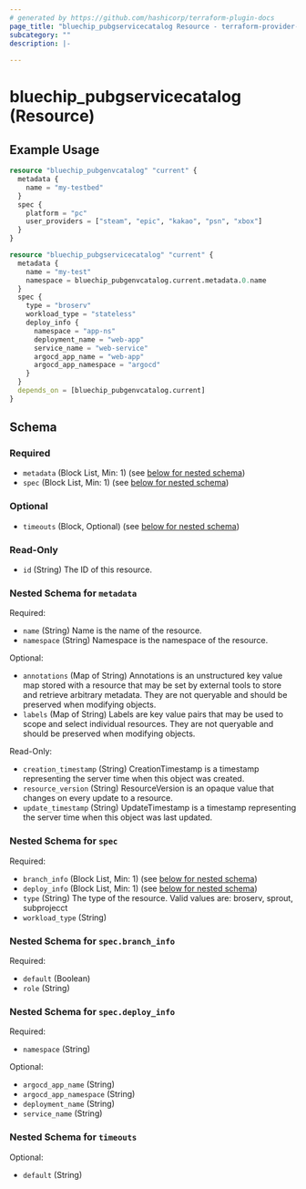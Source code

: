 ```yaml
---
# generated by https://github.com/hashicorp/terraform-plugin-docs
page_title: "bluechip_pubgservicecatalog Resource - terraform-provider-bluechip"
subcategory: ""
description: |-
  
---
```


# bluechip_pubgservicecatalog (Resource)



## Example Usage

```terraform
resource "bluechip_pubgenvcatalog" "current" {
  metadata {
    name = "my-testbed"
  }
  spec {
    platform = "pc"
    user_providers = ["steam", "epic", "kakao", "psn", "xbox"]
  }
}

resource "bluechip_pubgservicecatalog" "current" {
  metadata {
    name = "my-test"
    namespace = bluechip_pubgenvcatalog.current.metadata.0.name
  }
  spec {
    type = "broserv"
    workload_type = "stateless"
    deploy_info {
      namespace = "app-ns"
      deployment_name = "web-app"
      service_name = "web-service"
      argocd_app_name = "web-app"
      argocd_app_namespace = "argocd"
    }
  }
  depends_on = [bluechip_pubgenvcatalog.current]
}
```

<!-- schema generated by tfplugindocs -->
## Schema

### Required

- `metadata` (Block List, Min: 1) (see [below for nested schema](#nestedblock--metadata))
- `spec` (Block List, Min: 1) (see [below for nested schema](#nestedblock--spec))

### Optional

- `timeouts` (Block, Optional) (see [below for nested schema](#nestedblock--timeouts))

### Read-Only

- `id` (String) The ID of this resource.

<a id="nestedblock--metadata"></a>
### Nested Schema for `metadata`

Required:

- `name` (String) Name is the name of the resource.
- `namespace` (String) Namespace is the namespace of the resource.

Optional:

- `annotations` (Map of String) Annotations is an unstructured key value map stored with a resource that may be set by external tools to store and retrieve arbitrary metadata. They are not queryable and should be preserved when modifying objects.
- `labels` (Map of String) Labels are key value pairs that may be used to scope and select individual resources. They are not queryable and should be preserved when modifying objects.

Read-Only:

- `creation_timestamp` (String) CreationTimestamp is a timestamp representing the server time when this object was created.
- `resource_version` (String) ResourceVersion is an opaque value that changes on every update to a resource.
- `update_timestamp` (String) UpdateTimestamp is a timestamp representing the server time when this object was last updated.


<a id="nestedblock--spec"></a>
### Nested Schema for `spec`

Required:

- `branch_info` (Block List, Min: 1) (see [below for nested schema](#nestedblock--spec--branch_info))
- `deploy_info` (Block List, Min: 1) (see [below for nested schema](#nestedblock--spec--deploy_info))
- `type` (String) The type of the resource. Valid values are: broserv, sprout, subprojecct
- `workload_type` (String)

<a id="nestedblock--spec--branch_info"></a>
### Nested Schema for `spec.branch_info`

Required:

- `default` (Boolean)
- `role` (String)


<a id="nestedblock--spec--deploy_info"></a>
### Nested Schema for `spec.deploy_info`

Required:

- `namespace` (String)

Optional:

- `argocd_app_name` (String)
- `argocd_app_namespace` (String)
- `deployment_name` (String)
- `service_name` (String)



<a id="nestedblock--timeouts"></a>
### Nested Schema for `timeouts`

Optional:

- `default` (String)
